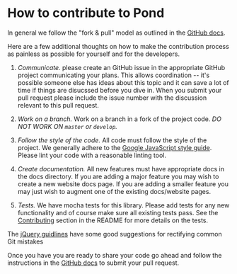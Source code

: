 # How to contribute to Pond

In general we follow the "fork & pull" model as outlined in the
[GitHub docs](https://help.github.com/articles/using-pull-requests/).

Here are a few additional thoughts on how to make the contribution process as
painless as possible for yourself and for the developers.

1. *Communicate.* please create an GitHub issue in the appropriate GitHub
project communicating your plans.  This allows coordination -- it's possible
someone else has ideas about this topic and it can save a lot of time if
things are disucssed before you dive in. When you submit your pull request
please include the issue number with the discussion relevant to this pull
request.

2. *Work on a branch.* Work on a branch in a fork of the project code. *DO NOT
WORK ON `master` or `develop`.*

3. *Follow the style of the code.* All code must follow the style of the
project. We generally adhere to the [Google JavaScript style
guide](https://google-styleguide.googlecode.com/svn/trunk/javascriptguide.xml).
Please lint your code with a reasonable linting tool.

4. *Create documentation.* All new features must have appropriate docs in the
docs directory. If you are adding a major feature you may wish to create a
new website docs page.  If you are adding a smaller feature you may just wish to
augment one of the existing docs/website pages.

5. *Tests.* We have mocha tests for this library. Please add tests for any
new functionality and of course make sure all existing tests pass. See the
[Contributing](./README.md#Contributing) section in the README for more
details on the tests.

The [jQuery guidlines](http://contribute.jquery.org/commits-and-pull-requests/)
have some good suggestions for rectifying common Git mistakes

Once you have you are ready to share your code go ahead and follow the
instructions in the [GitHub
docs](https://help.github.com/articles/using-pull-requests/) to submit your
pull request.
